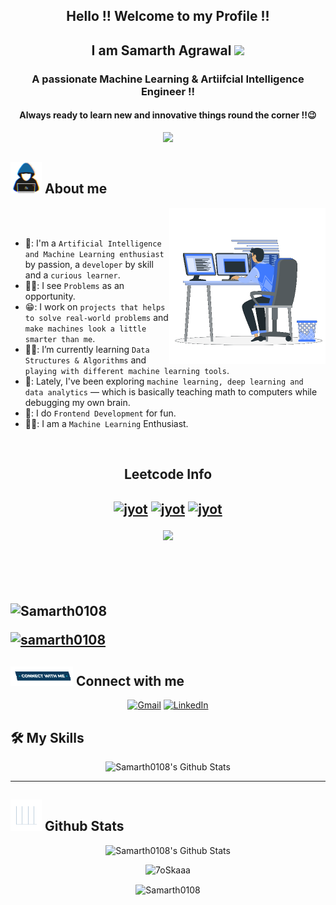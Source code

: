 <h2 align="center">
  <a target="_blank">
  </a> 
  Hello !! Welcome to my Profile !!
  <h2 align="center">
	  I am Samarth Agrawal 
  <a target="_blank">
    <img src="https://github.com/JayantGoel001/JayantGoel001/blob/master/GIF/Hi.gif" width="40px" />
  </a>
  </h2>
</h2>

<h3 align="center">A passionate Machine Learning & Artiifcial Intelligence Engineer !! </h3>
<h4 align="center">Always ready to learn new and innovative things round the corner !!😉</h4>

<p align="center">
  <img src="https://readme-typing-svg.herokuapp.com?font=Courier+New&color=%234169E1&size=25&center=true&vCenter=true&width=600&height=100&lines=Machine+Learning+Enthusiast;Real+World+Problem+Solver;Competitive+Programmer;Frontend+Developer;Computer+Science+And+Engineering+Student">
</p>

## <picture><img src = "https://github.com/Samarth0108/Samarth0108/blob/main/about_me.gif" width = 50px></picture> About me

<picture> <img align="right" src="https://github.com/Samarth0108/Samarth0108/blob/main/Right_Side.gif" width = 250px></picture>

<br><br>
- 🏫: I'm a `Artificial Intelligence and Machine Learning enthusiast` by passion, a `developer` by skill and a `curious learner`. 
- 👨‍💻: I see `Problems` as an opportunity.
- 😁: I work on `projects that helps to solve real-world problems` and `make machines look a little smarter than me`. 
- 👨‍🎓: I’m currently learning `Data Structures & Algorithms` and `playing with different machine learning tools`.
- 📱: Lately, I've been exploring `machine learning, deep learning and data analytics` — which is basically teaching math to computers while debugging my own brain.  
- 📝: I do `Frontend Development` for fun.
- 💪🏽: I am a `Machine Learning` Enthusiast.
<br>

<h2 align="center">Leetcode Info<h2>  
<p align="center">
  <a href="https://leetcode.com/u/samarthag01/" target="_blank"><img align="center" src="https://assets.leetcode.com/static_assets/others/2550.gif" alt="jyot" height="200" width="200" /></a>
  <a href="https://leetcode.com/u/samarthag01/" target="_blank"><img align="center" src="https://assets.leetcode.com/static_assets/marketing/2024-50.gif" alt="jyot" height="200" width="200" /></a>
  <a href="https://leetcode.com/u/samarthag01/" target="_blank"><img align="center" src="https://assets.leetcode.com/static_assets/marketing/2024-100.gif" alt="jyot" height="200" width="200" /></a>
</p>
<p align="center">
  
  <img  align=top flex-grow=1 src="https://leetcard.jacoblin.cool/samarthag01?theme=dark&font=Nunito&ext=heatmap" />  
</p>
<br><br>

<p align="left"> <img src="https://komarev.com/ghpvc/?username=Samarth0108&label=Profile%20views&color=0e75b6&style=flat" alt="Samarth0108" /> </p>

<p align="left"> <a href="https://github.com/ryo-ma/github-profile-trophy"><img src="https://github-profile-trophy.vercel.app/?username=samarth0108" alt="samarth0108" /></a> </p>

## <picture> <img src="https://github.com/Samarth0108/Samarth0108/blob/main/Connect-with-me.gif" width="100px"> </picture> Connect with me
<p align="center">
	<a href="mailto:samarthagrawal0808@gmail.com"><img  height = 30px; img src="https://img.shields.io/badge/gmail-%23EA4335.svg?style=plastic&logo=gmail&logoColor=white" target="_blank" alt="Gmail"/></a>
	<a href="https://www.linkedin.com/in/samarth-agrawal-bbb50a253/"><img  height = 30px; src="https://img.shields.io/badge/linkedin-%230A66C2.svg?style=plastic&logo=linkedin&logoColor=white" target="_blank" alt="LinkedIn"/></a>
</p>

## 🛠️ My Skills

<p align="center">
	    <img alt="Samarth0108's Github Stats" src="https://skillicons.dev/icons?i=python,java,html,css,c,tensorflow,github" height="180px"/> 

---

## <picture> <img src = "https://github.com/Samarth0108/Samarth0108/blob/main/Statistics.gif" width = 50px>  </picture> Github Stats

<p align="center">
	    <img alt="Samarth0108's Github Stats" src="https://github-readme-stats.vercel.app/api?username=Samarth0108&show_icons=true&count_private=true&locale=en&theme=dark&layout=compact" height="230px"/>
</p>
<p align="center">
	  <img src="https://github-readme-stats.vercel.app/api/top-langs?username=Samarth0108&layout=compact&show_icons=true&locale=en&theme=dark" alt="7oSkaaa" height="230px"/>
<div align="center">
<p><img align="center" src="https://github-readme-streak-stats.herokuapp.com/?user=Samarth0108&theme=dark" alt="Samarth0108" /></p>
</div>
</p>
<br/>
<p align="center">
</p>
